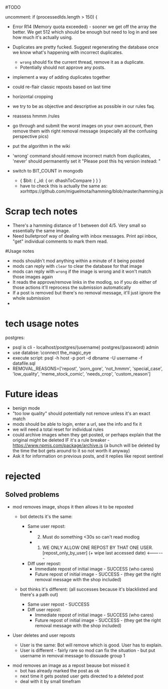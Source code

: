 


#TODO

uncomment: if (processedIds.length > 150) {

- Error R14 (Memory quota exceeded) - sooner we get off the array the better. We get 512 which should be enough but need to log in and see how much it's actually using.

- Duplicates are pretty fucked. Suggest regenerating the database once we know what's happening with incorrect duplicates.
   - `wrong` should fix the current thread, remove it as a duplicate.
   - Potentially should not approve any posts.

- implement a way of adding duplicates together

- could re-flair classic reposts based on last time
- horizontal cropping
- we try to be as objective and descriptive as possible in our rules faq.
- reassess hmmm /rules
- go through and submit the worst images on your own account, then remove them with right removal message (especially all the confusing perspective pics)
- put the algorithm in the wiki


- 'wrong' command should remove incorrect match from duplicates, 'never' should permanently set it
"Please post this hq version instead: "

- switch to BIT_COUNT in mongodb
    - { $bit: { _id: { or: dhashToCompare } } }
    - have to check this is actually the same as: xorhttps://github.com/miguelmota/hamming/blob/master/hamming.js



# Scrap tech notes
* There's a hamming distance of 1 between doll 4/5. Very small so essentially the same image.
* Need bulletproof way of dealing with inbox messages. Print api inbox, "get" individual comments to mark them read.

#Usage notes
* mods shouldn't mod anything within a minute of it being posted
* mods can reply with `clear` to clear the database for that image
* mods can reply with `wrong` if the image is wrong and it won't match those images again
* It reads the approve/remove links in the modlog, so if you do either of those actions it'll reprocess the submission automatically
* If a post is removed but there's no removal message, it'll just ignore the whole submission
* 

# tech usage notes
postgres:
* psql is cli - localhost/postgres/(username) postgres/(password) admin
* use databse: \connect the_magic_eye
* execute script: psql -h host -p port -d dbname -U username -f datafile.sql
* REMOVAL_REASONS=['repost', 'porn_gore', 'not_hmmm', 'special_case', 'low_quality', 'meme_stock_comic', 'needs_crop', 'custom_reason']      

# Future ideas

* benign mode
* "too low quality" should potentially not remove unless it's an exact match
* mods should be able to login, enter a url, see the info and fix it
* we will need a total reset for individual rules
* could archive images when they get posted, or perhaps explain that the original might be deleted IF it's a rule breaker - https://www.npmjs.com/package/archive.is (a bunch will be deleted by the time the bot gets around to it so not worth it anyway)
* Ask it for information on previous posts, and it replies like repost sentinel

# rejected









Solved problems
------
* mod removes image, shops it then allows it to be reposted
    * bot detects it's the same:
        * Same user repost:
            * 2. Must do something <30s so can't read modlog
            * 1. WE ONLY ALLOW ONE REPOST BY THAT ONE USER. [repost_only_by_user] (+ wipe last accessed date)  <------
        * Diff user repost:
            * Immediate repost of initial image - SUCCESS (who cares)
            * Future repost of initial image - SUCCESS - (they get the right removal message with the shop included)

    * bot thinks it's different: (all successes because it's blacklisted and there's a path out)
        * Same user repost - SUCCESS
        * Diff user repost:
            * Immediate repost of initial image - SUCCESS (who cares)
            * Future repost of initial image - SUCCESS - (they get the right removal message with the shop included)

* User deletes and user reposts
    * User is the same: Bot will remove which is good. User has to explain.
    * User is different - fairly rare so mod can fix the situation - but put username in removal message to dissuade group 1

- mod removes an image as a repost beause bot missed it 
    - bot has already marked the post as ok
    - next time it gets posted user gets directed to a deleted post
    - deal with it by small timefram

